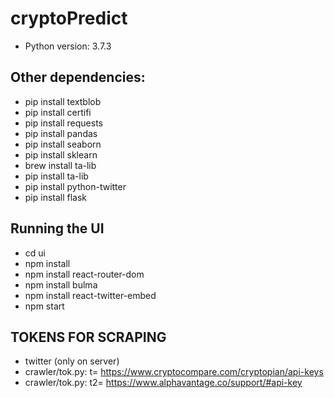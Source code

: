 # cryptoPredict
* Python version:   3.7.3

## Other dependencies: 
* pip install textblob
* pip install certifi
* pip install requests
* pip install pandas
* pip install seaborn
* pip install sklearn
* brew install ta-lib 
* pip install ta-lib
* pip install python-twitter
* pip install flask

## Running the UI
* cd ui
* npm install
* npm install react-router-dom
* npm install bulma
* npm install react-twitter-embed
* npm start

## TOKENS FOR SCRAPING
* twitter (only on server)
* crawler/tok.py: t=  https://www.cryptocompare.com/cryptopian/api-keys
* crawler/tok.py: t2= https://www.alphavantage.co/support/#api-key